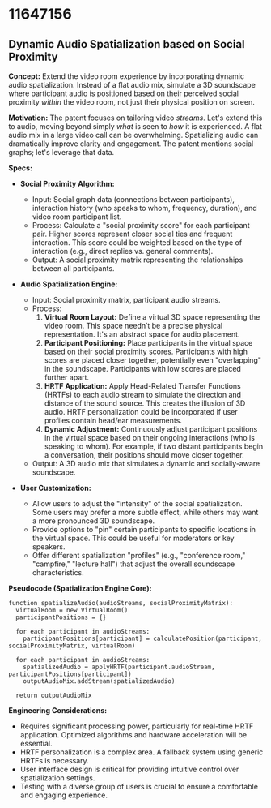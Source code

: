 # 11647156

## Dynamic Audio Spatialization based on Social Proximity

**Concept:** Extend the video room experience by incorporating dynamic audio spatialization. Instead of a flat audio mix, simulate a 3D soundscape where participant audio is positioned based on their perceived social proximity *within* the video room, not just their physical position on screen.

**Motivation:** The patent focuses on tailoring video *streams*. Let's extend this to audio, moving beyond simply *what* is seen to *how* it is experienced. A flat audio mix in a large video call can be overwhelming. Spatializing audio can dramatically improve clarity and engagement.  The patent mentions social graphs; let's leverage that data.

**Specs:**

*   **Social Proximity Algorithm:**
    *   Input: Social graph data (connections between participants), interaction history (who speaks to whom, frequency, duration), and video room participant list.
    *   Process: Calculate a "social proximity score" for each participant pair. Higher scores represent closer social ties and frequent interaction. This score could be weighted based on the type of interaction (e.g., direct replies vs. general comments).
    *   Output: A social proximity matrix representing the relationships between all participants.

*   **Audio Spatialization Engine:**
    *   Input: Social proximity matrix, participant audio streams.
    *   Process:
        1.  **Virtual Room Layout:** Define a virtual 3D space representing the video room. This space needn’t be a precise physical representation. It's an abstract space for audio placement.
        2.  **Participant Positioning:** Place participants in the virtual space based on their social proximity scores. Participants with high scores are placed closer together, potentially even "overlapping" in the soundscape. Participants with low scores are placed further apart.
        3.  **HRTF Application:** Apply Head-Related Transfer Functions (HRTFs) to each audio stream to simulate the direction and distance of the sound source. This creates the illusion of 3D audio. HRTF personalization could be incorporated if user profiles contain head/ear measurements.
        4.  **Dynamic Adjustment:** Continuously adjust participant positions in the virtual space based on their ongoing interactions (who is speaking to whom). For example, if two distant participants begin a conversation, their positions should move closer together.
    *   Output: A 3D audio mix that simulates a dynamic and socially-aware soundscape.

*   **User Customization:**
    *   Allow users to adjust the "intensity" of the social spatialization. Some users may prefer a more subtle effect, while others may want a more pronounced 3D soundscape.
    *   Provide options to "pin" certain participants to specific locations in the virtual space. This could be useful for moderators or key speakers.
    *   Offer different spatialization "profiles" (e.g., "conference room," "campfire," "lecture hall") that adjust the overall soundscape characteristics.

**Pseudocode (Spatialization Engine Core):**

```
function spatializeAudio(audioStreams, socialProximityMatrix):
  virtualRoom = new VirtualRoom()
  participantPositions = {}

  for each participant in audioStreams:
    participantPositions[participant] = calculatePosition(participant, socialProximityMatrix, virtualRoom)

  for each participant in audioStreams:
    spatializedAudio = applyHRTF(participant.audioStream, participantPositions[participant])
    outputAudioMix.addStream(spatializedAudio)

  return outputAudioMix
```

**Engineering Considerations:**

*   Requires significant processing power, particularly for real-time HRTF application. Optimized algorithms and hardware acceleration will be essential.
*   HRTF personalization is a complex area. A fallback system using generic HRTFs is necessary.
*   User interface design is critical for providing intuitive control over spatialization settings.
*   Testing with a diverse group of users is crucial to ensure a comfortable and engaging experience.